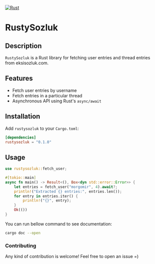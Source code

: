 [![Rust](https://github.com/altunenes/rustysozluk/actions/workflows/rust.yml/badge.svg)](https://github.com/altunenes/rustysozluk/actions/workflows/rust.yml)

[Latest Version]: https://img.shields.io/crates/v/rustysozluk.svg
[crates.io]: https://crates.io/crates/rustysozluk

# RustySozluk

## Description

`RustySozluk` is a Rust library for fetching user entries and thread entries from eksisozluk.com.

## Features

- Fetch user entries by username
- Fetch entries in a particular thread
- Asynchronous API using Rust's `async/await`

## Installation

Add `rustysozluk` to your `Cargo.toml`:

```toml
[dependencies]
rustysozluk = "0.1.0"
```

## Usage

```rust
use rustysozluk::fetch_user;

#[tokio::main]
async fn main() -> Result<(), Box<dyn std::error::Error>> {
    let entries = fetch_user("morgomir", 4).await?;
    println!("Extracted {} entries:", entries.len());
    for entry in entries.iter() {
        println!("{}", entry);
    }
    Ok(())
}
```
You can run bellow command to see documentation:
```bash
cargo doc --open
```


### Contributing

Any kind of contribution is welcome! Feel free to open an issue =)